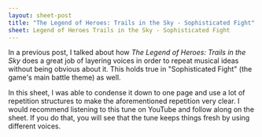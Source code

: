 ```yaml
---
layout: sheet-post
title: "The Legend of Heroes: Trails in the Sky - Sophisticated Fight"
sheet: Legend of Heroes Trails in the Sky - Sophisticated Fight 
---
```

In a previous post, I talked about how *The Legend of Heroes: Trails in the Sky* does a
great job of layering voices in order to repeat musical ideas without being obvious about
it. This holds true in "Sophisticated Fight" (the game's main battle theme) as well.

In this sheet, I was able to condense it down to one page and use a lot of repetition
structures to make the aforementioned repetition very clear. I would recommend listening
to this tune on YouTube and follow along on the sheet. If you do that, you will see that
the tune keeps things fresh by using different voices.
